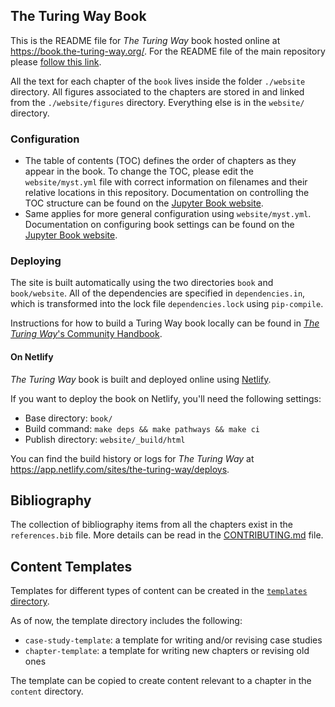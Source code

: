 ## The Turing Way Book

This is the README file for _The Turing Way_ book hosted online at https://book.the-turing-way.org/.
For the README file of the main repository please [follow this link](https://github.com/the-turing-way/the-turing-way/blob/main/README.md).

All the text for each chapter of the `book` lives inside the folder `./website` directory.
All figures associated to the chapters are stored in and linked from the `./website/figures` directory.
Everything else is in the `website/` directory.

### Configuration

- The table of contents (TOC) defines the order of chapters as they appear in the book.
To change the TOC, please edit the `website/myst.yml` file with correct information on filenames and their relative locations in this repository.
Documentation on controlling the TOC structure can be found on the [Jupyter Book website](https://jupyterbook.org/customize/toc.html).
- Same applies for more general configuration using `website/myst.yml`.
Documentation on configuring book settings can be found on the [Jupyter Book website](https://jupyterbook.org/customize/config.html).

### Deploying

The site is built automatically using the two directories `book` and `book/website`.
All of the dependencies are specified in `dependencies.in`, which is transformed into the lock file `dependencies.lock` using `pip-compile`.

Instructions for how to build a Turing Way book locally can be found in [_The Turing Way_'s Community Handbook](https://book.the-turing-way.org/community-handbook/local-build).

#### On Netlify

_The Turing Way_ book is built and deployed online using [Netlify](https://www.netlify.com/).

If you want to deploy the book on Netlify, you'll need the following settings:

- Base directory: `book/`
- Build command: `make deps && make pathways && make ci`
- Publish directory: `website/_build/html`

You can find the build history or logs for _The Turing Way_ at https://app.netlify.com/sites/the-turing-way/deploys.

## Bibliography

The collection of bibliography items from all the chapters exist in the `references.bib` file.
More details can be read in the [CONTRIBUTING.md](https://github.com/the-turing-way/the-turing-way/blob/main/CONTRIBUTING.md#referencing-and-citing) file.

## Content Templates

Templates for different types of content can be created in the [`templates` directory](./templates).

As of now, the template directory includes the following:
* `case-study-template`: a template for writing and/or revising case studies
* `chapter-template`: a template for writing new chapters or revising old ones

The template can be copied to create content relevant to a chapter in the `content` directory.
